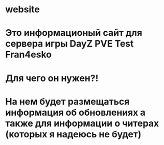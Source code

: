 # website
# Это информационый сайт для сервера игры DayZ PVE Test Fran4esko 
# Для чего он нужен?! 
# На нем будет размещаться информация об обновлениях а также для информации о читерах (которых я надеюсь не будет)